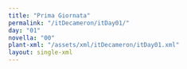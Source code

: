 ```yaml
---
title: "Prima Giornata"
permalink: "/itDecameron/itDay01/"
day: "01"
novella: "00"
plant-xml: "/assets/xml/itDecameron/itDay01.xml"
layout: single-xml
---
```

